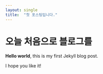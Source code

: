 ```yaml
---
layout: single
title:  "첫 포스팅입니다."
---
```


# 오늘 처음으로 블로그를 

**Hello world**, this is my first Jekyll blog post.

I hope you like it!
